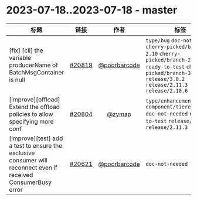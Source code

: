 # 2023-07-18..2023-07-18 - master
| 标题 | 链接 | 作者 | 标签 |
| - | :--: | :--: | - |
| [fix] [cli] the variable producerName of BatchMsgContainer is null | [#20819](https://github.com/apache/pulsar/pull/20819) | [@poorbarcode](https://github.com/poorbarcode) | `type/bug` `doc-not-needed` `cherry-picked/branch-2.10` `cherry-picked/branch-2.11` `ready-to-test` `cherry-picked/branch-3.0` `release/3.0.2` `release/2.11.3` `release/2.10.6`  | 
| [improve][offload] Extend the offload policies to allow specifying more conf | [#20804](https://github.com/apache/pulsar/pull/20804) | [@zymap](https://github.com/zymap) | `type/enhancement` `component/tieredstorage` `doc-not-needed` `ready-to-test` `release/3.0.2` `release/2.11.3`  | 
| [improve][test] add a test to ensure the exclusive consumer will reconnect even if received ConsumerBusy error | [#20621](https://github.com/apache/pulsar/pull/20621) | [@poorbarcode](https://github.com/poorbarcode) | `doc-not-needed`  | 
